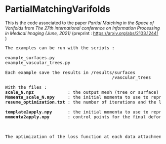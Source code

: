 # PartialMatchingVarifolds
This is the code associated to the paper *Partial Matching in the Space of Varifolds* from *The 27th international conference on Information Processing in Medical Imaging (June, 2021)* (preprint : https://arxiv.org/abs/2103.12441 )

<pre>
The examples can be run with the scripts :<br/>
example_surfaces.py 
example_vascular_trees.py 

Each example save the results in /results/surfaces 
                                         /vascular_trees 
                                         
With the files :  
<strong>scale_N.npz</strong>             : the output mesh (tree or surface) of the deformation at the different data attachment scales <strong>N</strong>. 
<strong>Momenta_scale_N.npy</strong>     : the initial momenta to use to reproduce the deformation at the different data attachment scales <strong>N</strong>. 
<strong>resume_optimization.txt</strong> : the number of iterations and the loss function value at each data attachment scale <strong>N</strong>.  

<strong>template2apply.npy</strong>      : the initial momenta to use to reproduce final deformation. 
<strong>momenta2apply.npy</strong>       : control points for the final deformation.  



The optimization of the loss function at each data attachment scale is monitored and saved in /results/surfaces/dict_resume_opt/ 
</pre>

